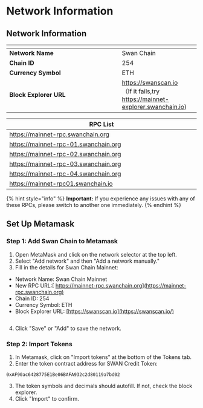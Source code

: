 # Network Information

## Network Information

<table><thead><tr><th width="282"></th><th></th></tr></thead><tbody><tr><td><strong>Network Name</strong></td><td>Swan Chain</td></tr><tr><td><strong>Chain ID</strong></td><td>254</td></tr><tr><td><strong>Currency Symbol</strong></td><td>ETH</td></tr><tr><td><strong>Block Explorer URL</strong></td><td><a href="https://swanscan.io/">https://swanscan.io</a><br>（If it fails,try <a href="https://mainnet-explorer.swanchain.io/">https://mainnet-explorer.swanchain.io</a>)</td></tr></tbody></table>

<table><thead><tr><th width="767">RPC List</th></tr></thead><tbody><tr><td><a href="https://mainnet-rpc.swanchain.org">https://mainnet-rpc.swanchain.org</a></td></tr><tr><td><a href="https://mainnet-rpc-01.swanchain.org">https://mainnet-rpc-01.swanchain.org</a></td></tr><tr><td><a href="https://mainnet-rpc-02.swanchain.org">https://mainnet-rpc-02.swanchain.org</a></td></tr><tr><td><a href="https://mainnet-rpc-02.swanchain.org">https://mainnet-rpc-03.swanchain.org</a></td></tr><tr><td><a href="https://mainnet-rpc-02.swanchain.org">https://mainnet-rpc-04.swanchain.org</a></td></tr><tr><td><a href="https://mainnet-rpc01.swanchain.io">https://mainnet-rpc01.swanchain.io</a></td></tr></tbody></table>

{% hint style="info" %}
**Important:** If you experience any issues with any of these RPCs, please switch to another one immediately.
{% endhint %}

## Set Up Metamask

### **Step 1: Add Swan Chain to Metamask**

1. Open MetaMask and click on the network selector at the top left.
2. Select "Add network" and then "Add a network manually."
3. Fill in the details for Swan Chain Mainnet:

* Network Name: Swan Chain Mainnet
* New RPC URL:[ https://mainnet-rpc.swanchain.org](https://mainnet-rpc.swanchain.org)
* Chain ID: 254
* Currency Symbol: ETH
* Block Explorer URL: [https://swanscan.io](https://swanscan.io/)

<figure><img src="../../.gitbook/assets/MetaMask.png" alt=""><figcaption></figcaption></figure>

4. Click "Save" or "Add" to save the network.

### **Step 2: Import Tokens**

1. In Metamask, click on "Import tokens" at the bottom of the Tokens tab.
2. Enter the token contract address for SWAN Credit Token:

`0xAF90ac6428775E1Be06BAFA932c2d80119a7bd02`

3. The token symbols and decimals should autofill. If not, check the block explorer.
4. Click "Import" to confirm.

